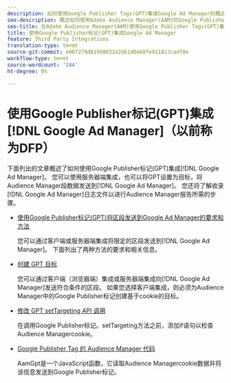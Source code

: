```yaml
---
description: 如何使用Google Publisher Tags(GPT)集成Google Ad Manager的概述。
seo-description: 概述如何使用Adobe Audience Manager(AAM)的Google Publisher Tags(GPT)集成Google Ad Manager。
seo-title: 在Adobe Audience Manager(AAM)使用Google Publisher Tags(GPT)集成Google Ad Manager
title: 使用Google Publisher标记(GPT)集成Google Ad Manager
feature: Third Party Integrations
translation-type: tm+mt
source-git-commit: e007279d81998031d2d61d0e68fe911813cadf8e
workflow-type: tm+mt
source-wordcount: '244'
ht-degree: 6%

---
```



# 使用Google Publisher标记(GPT)集成[!DNL Google Ad Manager]（以前称为DFP）

下面列出的文章概述了如何使用Google Publisher标记(GPT)集成[!DNL Google Ad Manager]。 您可以使用服务器端集成，也可以将GPT设置为目标，将Audience Manager段数据发送到[!DNL Google Ad Manager]。 您还将了解收录[!DNL Google Ad Manager]日志文件以进行Audience Manager报告所需的步骤。

* [使用Google Publisher标记(GPT)将区段发送到Google Ad Manager的要求和方法](/help/using/integration/gpt-aam-destination/gpt-aam-requirements.md)

   您可以通过客户端或服务器端集成将限定的区段发送到[!DNL Google Ad Manager]。 下面列出了两种方法的要求和相关信息。

* [创建 GPT 目标](/help/using/integration/gpt-aam-destination/gpt-aam-create-destination.md)

   您可以通过客户端（浏览器端）集成或服务器端集成向[!DNL Google Ad Manager]发送符合条件的区段。 如果您选择客户端集成，则必须为Audience Manager中的Google Publisher标记创建基于cookie的目标。

* [修改 GPT setTargeting API 调用](/help/using/integration/gpt-aam-destination/gpt-aam-modify-api.md)

   在调用Google Publisher标记。setTargeting方法之前，添加if语句以检查Audience Managercookie。

* [Google Publisher Tag 的 Audience Manager 代码](/help/using/integration/gpt-aam-destination/gpt-aam-aamgpt-code.md)

   AamGpt是一个JavaScript函数，它读取Audience Managercookie数据并将该信息发送到Google Publisher标记。
